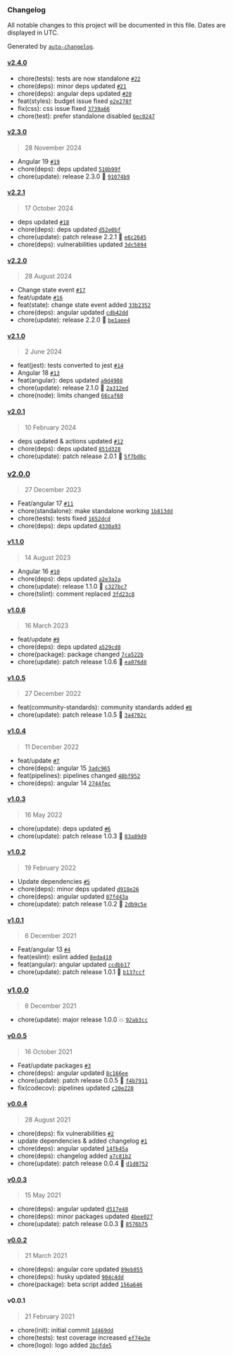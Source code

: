 ### Changelog

All notable changes to this project will be documented in this file. Dates are displayed in UTC.

Generated by [`auto-changelog`](https://github.com/CookPete/auto-changelog).

#### [v2.4.0](https://github.com/Celtian/ngx-suspense-of/compare/v2.3.0...v2.4.0)

- chore(tests): tests are now standalone [`#22`](https://github.com/Celtian/ngx-suspense-of/pull/22)
- chore(deps): minor deps updated [`#21`](https://github.com/Celtian/ngx-suspense-of/pull/21)
- chore(deps): angular deps updated [`#20`](https://github.com/Celtian/ngx-suspense-of/pull/20)
- feat(styles): budget issue fixed [`e2e278f`](https://github.com/Celtian/ngx-suspense-of/commit/e2e278f724dfbacb47b12726fe5325b7febda063)
- fix(css): css issue fixed [`3739a66`](https://github.com/Celtian/ngx-suspense-of/commit/3739a6682848c3624e2812179231e8d48852878d)
- chore(test): prefer standalone disabled [`6ec0247`](https://github.com/Celtian/ngx-suspense-of/commit/6ec0247c770f22c6dd5c532b67563da2a100c4ce)

#### [v2.3.0](https://github.com/Celtian/ngx-suspense-of/compare/v2.2.1...v2.3.0)

> 28 November 2024

- Angular 19 [`#19`](https://github.com/Celtian/ngx-suspense-of/pull/19)
- chore(deps): deps updated [`510b99f`](https://github.com/Celtian/ngx-suspense-of/commit/510b99f6d1597568b20169ac23433a056992ec64)
- chore(update): release 2.3.0 🚀 [`91074b9`](https://github.com/Celtian/ngx-suspense-of/commit/91074b995c0a99f6129df25c0d67e87f70ce3ac0)

#### [v2.2.1](https://github.com/Celtian/ngx-suspense-of/compare/v2.2.0...v2.2.1)

> 17 October 2024

- deps updated [`#18`](https://github.com/Celtian/ngx-suspense-of/pull/18)
- chore(deps): deps updated [`d52e0bf`](https://github.com/Celtian/ngx-suspense-of/commit/d52e0bf0717b06b722c040fc884c2e1d5505b5a8)
- chore(update): patch release 2.2.1 🐛 [`e6c2645`](https://github.com/Celtian/ngx-suspense-of/commit/e6c2645e0575f6127a0cebba1b0daefa3bc2ea80)
- chore(deps): vulnerabilities updated [`3dc5894`](https://github.com/Celtian/ngx-suspense-of/commit/3dc5894a3c65df2349a79b954687a555c9c323ec)

#### [v2.2.0](https://github.com/Celtian/ngx-suspense-of/compare/v2.1.0...v2.2.0)

> 28 August 2024

- Change state event [`#17`](https://github.com/Celtian/ngx-suspense-of/pull/17)
- feat/update [`#16`](https://github.com/Celtian/ngx-suspense-of/pull/16)
- feat(state): change state event added [`33b2352`](https://github.com/Celtian/ngx-suspense-of/commit/33b2352ccc436179de4e1e51a119ba2b462ef8f0)
- chore(deps): angular updated [`cdb42dd`](https://github.com/Celtian/ngx-suspense-of/commit/cdb42dd6777b91f4e5020692bfe22fde8f3232b6)
- chore(update): release 2.2.0 🚀 [`be1aee4`](https://github.com/Celtian/ngx-suspense-of/commit/be1aee4ea3d26b44214f7e91bd52d137272bf848)

#### [v2.1.0](https://github.com/Celtian/ngx-suspense-of/compare/v2.0.1...v2.1.0)

> 2 June 2024

- feat(jest): tests converted to jest [`#14`](https://github.com/Celtian/ngx-suspense-of/pull/14)
- Angular 18 [`#13`](https://github.com/Celtian/ngx-suspense-of/pull/13)
- feat(angular): deps updated [`a9d4908`](https://github.com/Celtian/ngx-suspense-of/commit/a9d49088416bc599efad900957739f0c3a83bf82)
- chore(update): release 2.1.0 🚀 [`2a312ed`](https://github.com/Celtian/ngx-suspense-of/commit/2a312ed9c086807334ed4e6a28279a04ed194eae)
- chore(node): limits changed [`66caf68`](https://github.com/Celtian/ngx-suspense-of/commit/66caf685c8e6ddfad784225a992957551d51c737)

#### [v2.0.1](https://github.com/Celtian/ngx-suspense-of/compare/v2.0.0...v2.0.1)

> 10 February 2024

- deps updated & actions updated [`#12`](https://github.com/Celtian/ngx-suspense-of/pull/12)
- chore(deps): deps updated [`851d328`](https://github.com/Celtian/ngx-suspense-of/commit/851d3281041fb407d58e00597e254bd967c554a0)
- chore(update): patch release 2.0.1 🐛 [`5f7bd8c`](https://github.com/Celtian/ngx-suspense-of/commit/5f7bd8cadc789e90e5ae157c90fdcb4dfb89be01)

### [v2.0.0](https://github.com/Celtian/ngx-suspense-of/compare/v1.1.0...v2.0.0)

> 27 December 2023

- Feat/angular 17 [`#11`](https://github.com/Celtian/ngx-suspense-of/pull/11)
- chore(standalone): make standalone working [`1b813dd`](https://github.com/Celtian/ngx-suspense-of/commit/1b813ddf32d6bd256ef542e2a79c8094c1a5f8f9)
- chore(tests): tests fixed [`1652dcd`](https://github.com/Celtian/ngx-suspense-of/commit/1652dcd8e3b1ba8bf991524d050995200b4819bc)
- chore(deps): deps updated [`4330a93`](https://github.com/Celtian/ngx-suspense-of/commit/4330a9329d601bf37108547ec8908560b2c0d1ae)

#### [v1.1.0](https://github.com/Celtian/ngx-suspense-of/compare/v1.0.6...v1.1.0)

> 14 August 2023

- Angular 16 [`#10`](https://github.com/Celtian/ngx-suspense-of/pull/10)
- chore(deps): deps updated [`a2e3a2a`](https://github.com/Celtian/ngx-suspense-of/commit/a2e3a2a045f81b926e174222aee5832f6ba0c020)
- chore(update): release 1.1.0 🚀 [`c327bc7`](https://github.com/Celtian/ngx-suspense-of/commit/c327bc79ccd2701404ad02c71e078166ea37dc53)
- chore(tslint): comment replaced [`3fd23c8`](https://github.com/Celtian/ngx-suspense-of/commit/3fd23c839fe655c6321196daedd6764320910254)

#### [v1.0.6](https://github.com/Celtian/ngx-suspense-of/compare/v1.0.5...v1.0.6)

> 16 March 2023

- feat/update [`#9`](https://github.com/Celtian/ngx-suspense-of/pull/9)
- chore(deps): deps updated [`a529cd8`](https://github.com/Celtian/ngx-suspense-of/commit/a529cd83701665fa1452a83058013148f89584e1)
- chore(package): package changed [`7ca522b`](https://github.com/Celtian/ngx-suspense-of/commit/7ca522b780c2ec08efd5d2d2fe686b27394c7251)
- chore(update): patch release 1.0.6 🐛 [`ea076d8`](https://github.com/Celtian/ngx-suspense-of/commit/ea076d8cdd28fef0529d327637ccce144c77a42b)

#### [v1.0.5](https://github.com/Celtian/ngx-suspense-of/compare/v1.0.4...v1.0.5)

> 27 December 2022

- feat(community-standards): community standards added [`#8`](https://github.com/Celtian/ngx-suspense-of/pull/8)
- chore(update): patch release 1.0.5 🐛 [`3a4702c`](https://github.com/Celtian/ngx-suspense-of/commit/3a4702c55f7ad62ce91441506b9f09c0c15cf573)

#### [v1.0.4](https://github.com/Celtian/ngx-suspense-of/compare/v1.0.3...v1.0.4)

> 11 December 2022

- feat/update [`#7`](https://github.com/Celtian/ngx-suspense-of/pull/7)
- chore(deps): angular 15 [`3adc965`](https://github.com/Celtian/ngx-suspense-of/commit/3adc9656c5a132ab4675efbfa197543ac4fb4994)
- feat(pipelines): pipelines changed [`48bf952`](https://github.com/Celtian/ngx-suspense-of/commit/48bf95243e3507d272ac4005fcdc4b47a98b4092)
- chore(deps): angular 14 [`2744fec`](https://github.com/Celtian/ngx-suspense-of/commit/2744fec025f0d5611dce8805367d6bf3c53dd651)

#### [v1.0.3](https://github.com/Celtian/ngx-suspense-of/compare/v1.0.2...v1.0.3)

> 16 May 2022

- chore(update): deps updated [`#6`](https://github.com/Celtian/ngx-suspense-of/pull/6)
- chore(update): patch release 1.0.3 🐛 [`83a89d9`](https://github.com/Celtian/ngx-suspense-of/commit/83a89d9796e804760b36eaeed1c935f7b030ee69)

#### [v1.0.2](https://github.com/Celtian/ngx-suspense-of/compare/v1.0.1...v1.0.2)

> 19 February 2022

- Update dependencies [`#5`](https://github.com/Celtian/ngx-suspense-of/pull/5)
- chore(deps): minor deps updated [`d918e26`](https://github.com/Celtian/ngx-suspense-of/commit/d918e2682e8469dbbc86596d7e9843335017086d)
- chore(deps): angular updated [`87fd43a`](https://github.com/Celtian/ngx-suspense-of/commit/87fd43aadecb5140d1cf89a4079c7c38ad3a5fa1)
- chore(update): patch release 1.0.2 🐛 [`2db9c5e`](https://github.com/Celtian/ngx-suspense-of/commit/2db9c5e75b850de70008d45c356d538cbdd1a07a)

#### [v1.0.1](https://github.com/Celtian/ngx-suspense-of/compare/v1.0.0...v1.0.1)

> 6 December 2021

- Feat/angular 13 [`#4`](https://github.com/Celtian/ngx-suspense-of/pull/4)
- feat(eslint): eslint added [`8eda410`](https://github.com/Celtian/ngx-suspense-of/commit/8eda410d89c73880d02025f3d8b91c45ee0bda77)
- feat(angular): angular updated [`ccdbb17`](https://github.com/Celtian/ngx-suspense-of/commit/ccdbb174c6f835872dd07355ae5429f1d82cfc3e)
- chore(update): patch release 1.0.1 🐛 [`b137ccf`](https://github.com/Celtian/ngx-suspense-of/commit/b137ccf0debfbaffd781ae23c4262f6e0fa430c8)

### [v1.0.0](https://github.com/Celtian/ngx-suspense-of/compare/v0.0.5...v1.0.0)

> 6 December 2021

- chore(update): major release 1.0.0 💥 [`92ab3cc`](https://github.com/Celtian/ngx-suspense-of/commit/92ab3ccd347dc5b7cc7b906b55917b67e0f074ab)

#### [v0.0.5](https://github.com/Celtian/ngx-suspense-of/compare/v0.0.4...v0.0.5)

> 16 October 2021

- Feat/update packages [`#3`](https://github.com/Celtian/ngx-suspense-of/pull/3)
- chore(deps): angular updated [`8c166ee`](https://github.com/Celtian/ngx-suspense-of/commit/8c166ee41435ab07ba2b6e50dd5476ab2020b429)
- chore(update): patch release 0.0.5 🐛 [`f4b7911`](https://github.com/Celtian/ngx-suspense-of/commit/f4b7911e315d9658be2aadb989d4e6fd81ed3e93)
- fix(codecov): pipelines updated [`c20e228`](https://github.com/Celtian/ngx-suspense-of/commit/c20e2282f43dad4f86c71d2217b04c5775890c0e)

#### [v0.0.4](https://github.com/Celtian/ngx-suspense-of/compare/v0.0.3...v0.0.4)

> 28 August 2021

- chore(deps): fix vulnerabilities [`#2`](https://github.com/Celtian/ngx-suspense-of/pull/2)
- update dependencies & added changelog [`#1`](https://github.com/Celtian/ngx-suspense-of/pull/1)
- chore(deps): angular updated [`14fb45a`](https://github.com/Celtian/ngx-suspense-of/commit/14fb45a70dd5873b89cb0b63f072d06b1b6936c7)
- chore(deps): changelog added [`a7c81b2`](https://github.com/Celtian/ngx-suspense-of/commit/a7c81b24da4a85103a88f787121c4fe792d7fb9a)
- chore(update): patch release 0.0.4 🐛 [`d1d8752`](https://github.com/Celtian/ngx-suspense-of/commit/d1d8752d00d1b63b891d0631b6172ee4fe08e722)

#### [v0.0.3](https://github.com/Celtian/ngx-suspense-of/compare/v0.0.2...v0.0.3)

> 15 May 2021

- chore(deps): angular updated [`d517e48`](https://github.com/Celtian/ngx-suspense-of/commit/d517e48d22aeee0107325b625b73d8a69ac3f567)
- chore(deps): minor packages updated [`4bee027`](https://github.com/Celtian/ngx-suspense-of/commit/4bee027b1db6582c58997801105297bcd5622993)
- chore(update): patch release 0.0.3 🐛 [`8576b75`](https://github.com/Celtian/ngx-suspense-of/commit/8576b752705f1115dd3e74ae330127bdba9c235a)

#### [v0.0.2](https://github.com/Celtian/ngx-suspense-of/compare/v0.0.1...v0.0.2)

> 21 March 2021

- chore(deps): angular core updated [`89eb855`](https://github.com/Celtian/ngx-suspense-of/commit/89eb855c748c2ae572307333475d8b65bbc43b4b)
- chore(deps): husky updated [`904c4dd`](https://github.com/Celtian/ngx-suspense-of/commit/904c4ddd3089d033ef9d25816798d6cdd40d1dba)
- chore(package): beta script added [`156a646`](https://github.com/Celtian/ngx-suspense-of/commit/156a6464a11c120e580659454993725d1d2bc403)

#### v0.0.1

> 21 February 2021

- chore(init): initial commit [`1d469dd`](https://github.com/Celtian/ngx-suspense-of/commit/1d469dd64813a44c7ca336a239ce36b890253678)
- chore(tests): test coverage increased [`ef74e3e`](https://github.com/Celtian/ngx-suspense-of/commit/ef74e3e97b9dab1e952a072d3296978debca744b)
- chore(logo): logo added [`2bcfde5`](https://github.com/Celtian/ngx-suspense-of/commit/2bcfde502b23467f2cdead6746095ea79abe7cc1)
